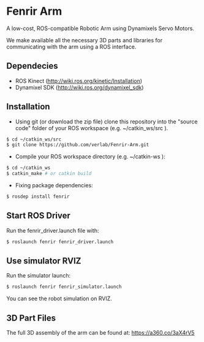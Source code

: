 # Fenrir Arm

A low-cost, ROS-compatible Robotic Arm using Dynamixels Servo Motors.

We make available all the necessary 3D parts and libraries for communicating with the arm using a ROS interface.

## Dependecies

-   ROS Kinect (http://wiki.ros.org/kinetic/Installation)
-   Dynamixel SDK (http://wiki.ros.org/dynamixel_sdk)

## Installation

-   Using git (or download the zip file) clone this repository into the "source code" folder of your ROS workspace (e.g. ~/catkin_ws/src ).

```sh
$ cd ~/catkin_ws/src
$ git clone https://github.com/verlab/Fenrir-Arm.git
```

-   Compile your ROS workspace directory (e.g. ~/catkin-ws ):

```sh
$ cd ~/catkin_ws
$ catkin_make # or catkin build
```

-   Fixing package dependencies:

```sh
$ rosdep install fenrir
```

## Start ROS Driver

Run the fenrir_driver.launch file with:

```sh
$ roslaunch fenrir fenrir_driver.launch
```

## Use simulator RVIZ

Run the simulator launch:

```sh
$ roslaunch fenrir fenrir_simulator.launch
```

You can see the robot simulation on RVIZ.

## 3D Part Files

The full 3D assembly of the arm can be found at: https://a360.co/3aX4rV5
